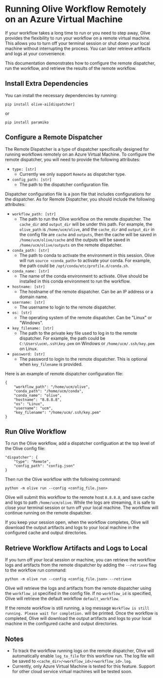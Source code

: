 # Running Olive Workflow Remotely on an Azure Virtual Machine

If your workflow takes a long time to run or you need to step away, Olive provides the flexibility to run your workflow on a remote virtual machine. This allows you to turn off your terminal session or shut down your local machine without interrupting the process. You can later retrieve artifacts and logs at your convenience.

This documentation demonstrates how to configure the remote dispatcher, run the workflow, and retrieve the results of the remote workflow.

## Install Extra Dependencies

You can install the necessary dependencies by running:

```shell
pip install olive-ai[dispatcher]
```

or

```shell
pip install paramiko
```

## Configure a Remote Dispatcher

The Remote Dispatcher is a type of dispatcher specifically designed for running workflows remotely on an Azure Virtual Machine. To configure the remote dispatcher, you will need to provide the following attributes:

* `type: [str]`
  * Currently we only support `Remote` as dispatcher type.
* `config_path: [str]`
  * The path to the dispatcher configuration file.

Dispatcher configuration file is a json file that includes configurations for the dispatcher. As for Remote Dispatcher, you should include the following attributes:

* `workflow_path: [str]`
  * The path to run the Olive workflow on the remote dispatcher. The `cache_dir` and `output_dir` will be under this path. For example, the `olive_path` is `/home/ucm/olive`, and the `cache_dir` and `output_dir` in the config file are `cache` and `outputs`, then the cache will be saved in `/home/ucm/olive/cache` and the outputs will be saved in `/home/ucm/olive/outputs` on the remote dispatcher.
* `conda_path: [str]`
  * The path to conda to activate the environment in this session. Olive will run `source <conda_path>` to activate your conda. For example, the path could be `/opt/conda/etc/profile.d/conda.sh`.
* `conda_name: [str]`
  * The name of the conda environment to activate. Olive should be installed in this conda environment to run the workflow.
* `hostname: [str]`
  * The hostname of the remote dispatcher. Can be an IP address or a domain name.
* `username: [str]`
  * The username to login to the remote dispatcher.
* `os: [str]`
  * The operating system of the remote dispatcher. Can be "Linux" or "Windows".
* `key_filename: [str]`
  * The path to the private key file used to log in to the remote dispatcher. For example, the path could be `C:\Users\ucm\.ssh\key.pem` on Windows or `/home/ucm/.ssh/key.pem` on Linux.
* `password: [str]`
  * The password to login to the remote dispatcher. This is optional when `key_filename` is provided.

Here is an example of remote dispatcher configuration file:

```(json)
{
    "workflow_path": "/home/ucm/olive",
    "conda_path": "/home/ucm/conda",
    "conda_name": "olive",
    "hostname": "8.8.8.8",
    "os": "Linux",
    "username": "ucm",
    "key_filename": "/home/ucm/.ssh/key.pem"
}
```

## Run Olive Workflow

To run the Olive workflow, add a dispatcher configuation at the top level of the Olive config file:

```(json)
"dispatcher": {
    "type": "Remote",
    "config_path": "config.json"
}
```

Then run the Olive workflow with the following command:

```shell
python -m olive run --config <config_file.json>
```

Olive will submit this workflow to the remote host `8.8.8.8`, and save cache and logs to path `/home/ucm/olive`. While the logs are streaming, it is safe to close your terminal session or turn off your local machine. The workflow will continue running on the remote dispatcher.

If you keep your session open, when the workflow completes, Olive will download the output artifacts and logs to your local machine in the configured cache and output directories.

## Retrieve Workflow Artifacts and Logs to Local

If you turn off your local session or machine, you can retrieve the workflow logs and artifacts from the remote dispatcher by adding the `--retrieve` flag to the workflow run command:

```shell
python -m olive run --config <config_file.json> --retrieve
```

Olive will retrieve the logs and artifacts from the remote dispatcher using the `workflow_id` specified in the config file. If no `workflow_id` is specified, Olive will retrieve the default workflow `default_workflow`.

If the remote workflow is still running, a log message `Workflow is still running. Please wait for completion.` will be printed. Once the workflow is completed, Olive will download the output artifacts and logs to your local machine in the configured cache and output directories.

## Notes

* To track the workflow running logs on the remote dispatcher, Olive will automatically enable `log_to_file` for this workflow run. The log file will be saved to `<cache_dir>/<workflow_id>/<workflow_id>.log`.
* Currently, only Azure Virtual Machine is tested for this feature. Support for other cloud service virtual machines will be tested soon.
